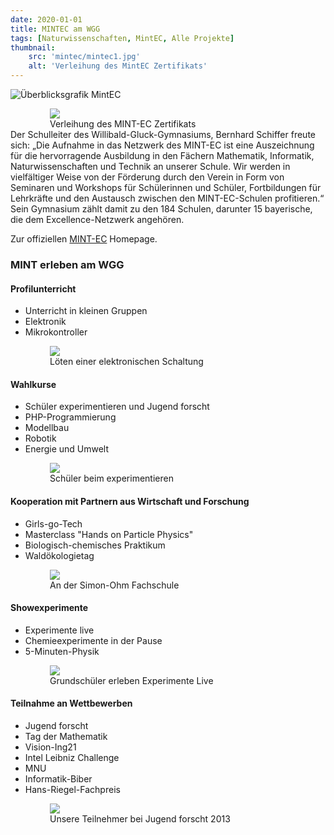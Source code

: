 ```yaml
---
date: 2020-01-01
title: MINTEC am WGG
tags: [Naturwissenschaften, MintEC, Alle Projekte]
thumbnail: 
    src: 'mintec/mintec1.jpg'
    alt: 'Verleihung des MintEC Zertifikats' 
---
```


![Überblicksgrafik MintEC](/images/mintec/mintec_ueberblick.jpg)

<figure style="width:75%;margin:auto">
    <img src = "/images/mintec/mintec1.jpg">
    <figcaption>
        Verleihung des MINT-EC Zertifikats
    </figcaption>
</figure>
Der Schulleiter des Willibald-Gluck-Gymnasiums, Bernhard Schiffer
freute sich: „Die Aufnahme in das Netzwerk des MINT-EC ist eine
Auszeichnung für die hervorragende Ausbildung in den Fächern
Mathematik, Informatik, Naturwissenschaften und Technik an
unserer Schule. Wir werden in vielfältiger Weise von der Förderung
durch den Verein in Form von Seminaren und Workshops für
Schülerinnen und Schüler, Fortbildungen für Lehrkräfte und den
Austausch zwischen den MINT-EC-Schulen profitieren.“ Sein
Gymnasium zählt damit zu den 184 Schulen, darunter 15 bayerische,
die dem Excellence-Netzwerk angehören.

Zur offiziellen <a href = "https://www.mint-ec.de/angebote/schuelerinnen-und-schueler/veranstaltungen/" target = "_blank">MINT-EC</a> Homepage.

### MINT erleben am WGG

#### Profilunterricht

- Unterricht in kleinen Gruppen
- Elektronik
- Mikrokontroller

<figure style="width:75%;margin:auto">
    <img src = "/images/mintec/mintec2.jpg">
    <figcaption>
        Löten einer elektronischen Schaltung
    </figcaption>
</figure>

#### Wahlkurse
- Schüler experimentieren und Jugend forscht
- PHP-Programmierung
- Modellbau
- Robotik
- Energie und Umwelt

<figure style="width:75%;margin:auto">
    <img src = "/images/mintec/mintec3.jpg">
    <figcaption>
        Schüler beim experimentieren
    </figcaption>
</figure>

#### Kooperation mit Partnern aus Wirtschaft und Forschung

- Girls-go-Tech
- Masterclass "Hands on Particle Physics"
- Biologisch-chemisches Praktikum
- Waldökologietag

<figure style="width:75%;margin:auto">
    <img src = "/images/mintec/mintec4.jpg">
    <figcaption>
        An der Simon-Ohm Fachschule
    </figcaption>
</figure>

#### Showexperimente

- Experimente live
- Chemieexperimente in der Pause 
- 5-Minuten-Physik

<figure style="width:75%;margin:auto">
    <img src = "/images/mintec/mintec5.jpg">
    <figcaption>
       Grundschüler erleben Experimente Live
    </figcaption>
</figure>

#### Teilnahme an Wettbewerben

- Jugend forscht
- Tag der Mathematik
- Vision-Ing21
- Intel Leibniz Challenge
- MNU
- Informatik-Biber
- Hans-Riegel-Fachpreis

<figure style="width:75%;margin:auto">
    <img src = "/images/mintec/mintec6.jpg">
    <figcaption>
       Unsere Teilnehmer bei Jugend forscht 2013
    </figcaption>
</figure>